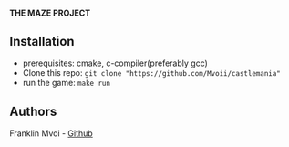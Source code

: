 <h4>THE MAZE PROJECT</h4>

## Installation
* prerequisites: cmake, c-compiler(preferably gcc)
* Clone this repo: `git clone "https://github.com/Mvoii/castlemania"`
* run the game: `make run`

## Authors
Franklin Mvoi - [Github](https://github.com/Mvoii)
